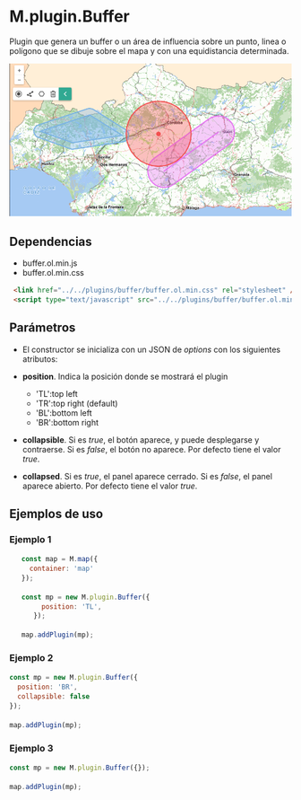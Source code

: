 # M.plugin.Buffer

Plugin que genera un buffer o un área de influencia sobre un punto, linea o polígono que se dibuje sobre el mapa y con una equidistancia determinada.

![Imagen1](./img/buffer_1.png)

## Dependencias

- buffer.ol.min.js
- buffer.ol.min.css


```html
 <link href="../../plugins/buffer/buffer.ol.min.css" rel="stylesheet" />
 <script type="text/javascript" src="../../plugins/buffer/buffer.ol.min.js"></script>
```

## Parámetros

- El constructor se inicializa con un JSON de _options_ con los siguientes atributos:

- **position**. Indica la posición donde se mostrará el plugin
    - 'TL':top left
    - 'TR':top right (default)
    - 'BL':bottom left
    - 'BR':bottom right

- **collapsible**. Si es *true*, el botón aparece, y puede desplegarse y contraerse. Si es *false*, el botón no aparece. Por defecto tiene el valor *true*.

- **collapsed**. Si es *true*, el panel aparece cerrado. Si es *false*, el panel aparece abierto. Por defecto tiene el valor *true*.

## Ejemplos de uso

### Ejemplo 1
```javascript
   const map = M.map({
     container: 'map'
   });

   const mp = new M.plugin.Buffer({
        position: 'TL',
      });

   map.addPlugin(mp);
```
### Ejemplo 2
```javascript
const mp = new M.plugin.Buffer({
  position: 'BR',
  collapsible: false
});

map.addPlugin(mp);
```
### Ejemplo 3
```javascript
const mp = new M.plugin.Buffer({});

map.addPlugin(mp);
```
